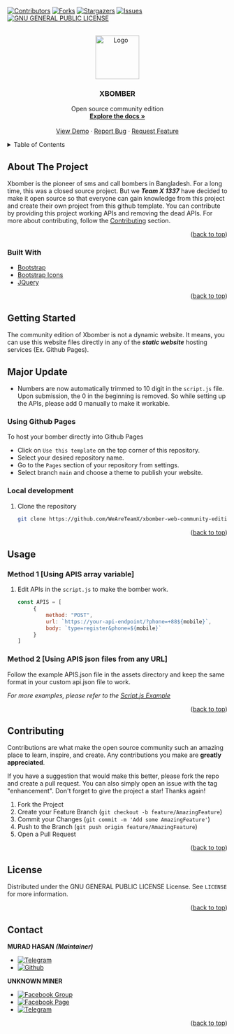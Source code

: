 <div id="top"></div>


[![Contributors][contributors-shield]][contributors-url]
[![Forks][forks-shield]][forks-url]
[![Stargazers][stars-shield]][stars-url]
[![Issues][issues-shield]][issues-url]
[![GNU GENERAL PUBLIC LICENSE][license-shield]][license-url]



<!-- PROJECT LOGO -->
<br />
<div align="center">
  <a href="https://github.com/weareteamx/xbomber-web-community-edition">
    <img src="https://i.ibb.co/Kxfn3pJ/XBOMBER-Round.png" alt="Logo" width="100" height="100">
  </a>

<h3 align="center">XBOMBER</h3>

  <p align="center">
    Open source community edition
    <br />
    <a href="https://github.com/WeAreTeamX/xbomber-web-community-edition/blob/main/README.md"><strong>Explore the docs »</strong></a>
    <br />
    <br />
    <a href="https://weareteamx.github.io/xbomber-web-community-edition/">View Demo</a>
    ·
    <a href="https://weareteamx.github.io/xbomber-web-community-edition/issues">Report Bug</a>
    ·
    <a href="https://weareteamx.github.io/xbomber-web-community-edition/issues">Request Feature</a>
  </p>
</div>



<!-- TABLE OF CONTENTS -->
<details>
  <summary>Table of Contents</summary>
  <ol>
    <li>
      <a href="#about-the-project">About The Project</a>
      <ul>
        <li><a href="#built-with">Built With</a></li>
      </ul>
    </li>
    <li>
      <a href="#getting-started">Getting Started</a>
      <ul>
        <li><a href="#using-github-pages">Using Github Pages</a></li>
        <li><a href="#local-development">Local development</a></li>
      </ul>
    </li>
    <li><a href="#usage">Usage</a></li>
    <li><a href="#contributing">Contributing</a></li>
    <li><a href="#license">License</a></li>
    <li><a href="#contact">Contact</a></li>
  </ol>
</details>



<!-- ABOUT THE PROJECT -->
## About The Project

Xbomber is the pioneer of sms and call bombers in Bangladesh. For a long time, this was a closed source project. But we ***Team X 1337*** have decided to make it open source so that everyone can gain knowledge from this project and create their own project from this github template. You can contribute by providing this project working APIs and removing the dead APIs. For more about contributing, follow the <a href="#contributing">Contributing</a> section.

<p align="right">(<a href="#top">back to top</a>)</p>



### Built With

* [Bootstrap](https://getbootstrap.com)
* [Bootstrap Icons](https://icons.getbootstrap.com)
* [JQuery](https://jquery.com)

<p align="right">(<a href="#top">back to top</a>)</p>



<!-- GETTING STARTED -->
## Getting Started

The community edition of Xbomber is not a dynamic website. It means, you can use this website files directly in any of the ***static website*** hosting services (Ex. Github Pages).

## Major Update 
- Numbers are now automatically trimmed to 10 digit in the `script.js` file. Upon submission, the 0 in the beginning is removed. So while setting up the APIs, please add 0 manually to make it workable.
### Using Github Pages

To host your bomber directly into Github Pages 
- Click on `Use this template` on the top corner of this repository.
- Select your desired repository name.
- Go to the `Pages` section of your repository from settings.
- Select branch `main` and choose a theme to publish your website.

### Local development

1. Clone the repository
   ```sh
   git clone https://github.com/WeAreTeamX/xbomber-web-community-edition.git
   ```

<p align="right">(<a href="#top">back to top</a>)</p>



<!-- USAGE EXAMPLES -->
## Usage
### Method 1 [Using APIS array variable]
1. Edit APIs in the `script.js` to make the bomber work.
   ```js
   const APIS = [
        {
            method: "POST",
            url: `https://your-api-endpoint/?phone=+88${mobile}`,
            body: `type=register&phone=${mobile}`
        }
   ]
   ```
### Method 2 [Using APIS json files from any URL]
Follow the example APIS.json file in the assets directory and keep the same format in your custom api.json file to work. 

_For more examples, please refer to the [Script.js Example](https://github.com/WeAreTeamX/xbomber-web-community-edition/blob/main/assets/script.js)_

<p align="right">(<a href="#top">back to top</a>)</p>



<!-- CONTRIBUTING -->
## Contributing

Contributions are what make the open source community such an amazing place to learn, inspire, and create. Any contributions you make are **greatly appreciated**.

If you have a suggestion that would make this better, please fork the repo and create a pull request. You can also simply open an issue with the tag "enhancement".
Don't forget to give the project a star! Thanks again!

1. Fork the Project
2. Create your Feature Branch (`git checkout -b feature/AmazingFeature`)
3. Commit your Changes (`git commit -m 'Add some AmazingFeature'`)
4. Push to the Branch (`git push origin feature/AmazingFeature`)
5. Open a Pull Request

<p align="right">(<a href="#top">back to top</a>)</p>



<!-- LICENSE -->
## License

Distributed under the GNU GENERAL PUBLIC LICENSE License. See `LICENSE` for more information.

<p align="right">(<a href="#top">back to top</a>)</p>



<!-- CONTACT -->
## Contact

**MURAD HASAN** ***(Maintainer)***
- [![Telegram](https://img.shields.io/badge/Telegram-ID-2CA5E0?style=for-the-badge&logo=telegram&logoColor=white)](https://t.me/https://t.me/unknownxbomberpro)&nbsp;
- [![Github](https://img.shields.io/badge/GitHub-100000?style=for-the-badge&logo=github&logoColor=white)](https://github.com/unknownminer007)&nbsp;

**UNKNOWN MINER**
- [![Facebook Group](https://img.shields.io/badge/Facebook-Group-1877F2?style=for-the-badge&logo=facebook&logoColor=white)](https://web.facebook.com/groups/team.x.official.community)&nbsp;
- [![Facebook Page](https://img.shields.io/badge/Facebook-Page-1877F2?style=for-the-badge&logo=facebook&logoColor=white)](https://facebook.com/ign0r3dh4x0r)&nbsp;
- [![Telegram](https://img.shields.io/badge/Telegram-Channel-2CA5E0?style=for-the-badge&logo=telegram&logoColor=white)](https://t.me/https://t.me/unknownxbomberpro)&nbsp;




<p align="right">(<a href="#top">back to top</a>)</p>



<!-- MARKDOWN LINKS & IMAGES -->
<!-- https://www.markdownguide.org/basic-syntax/#reference-style-links -->
[contributors-shield]: https://img.shields.io/github/contributors/WeAreTeamX/xbomber-web-community-edition.svg?style=for-the-badge
[contributors-url]: https://github.com/WeAreTeamX/xbomber-web-community-edition/graphs/contributors
[forks-shield]: https://img.shields.io/github/forks/WeAreTeamX/xbomber-web-community-edition.svg?style=for-the-badge
[forks-url]: https://github.com/WeAreTeamX/xbomber-web-community-edition/network/members
[stars-shield]: https://img.shields.io/github/stars/WeAreTeamX/xbomber-web-community-edition.svg?style=for-the-badge
[stars-url]: https://github.com/WeAreTeamX/xbomber-web-community-edition/stargazers
[issues-shield]: https://img.shields.io/github/issues/WeAreTeamX/xbomber-web-community-edition.svg?style=for-the-badge
[issues-url]: https://github.com/WeAreTeamX/xbomber-web-community-edition/issues
[license-shield]: https://img.shields.io/github/license/WeAreTeamX/xbomber-web-community-edition.svg?style=for-the-badge
[license-url]: https://github.com/WeAreTeamX/xbomber-web-community-edition/blob/master/LICENSE.txt
[linkedin-shield]: https://img.shields.io/badge/-LinkedIn-black.svg?style=for-the-badge&logo=linkedin&colorB=555
